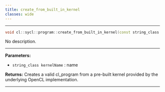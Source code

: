 ```yaml
---
title: create_from_built_in_kernel
classes: wide
---
```



---

```cpp
void cl::sycl::program::create_from_built_in_kernel(const string_class &kernelName)
```


No description.


---
**Parameters:**

 - `string_class kernelName`
: name 

**Returns:** Creates a valid cl_program from a pre-built kernel provided by the underlying OpenCL implementation. 

---
